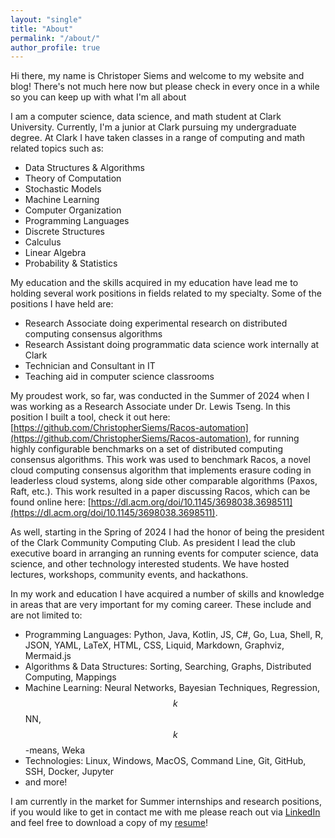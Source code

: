 ```yaml
---
layout: "single"
title: "About"
permalink: "/about/"
author_profile: true
---
```


Hi there, my name is Christoper Siems and welcome to my website and blog! There's not much here now but please check in every once in a while so you can keep up with what I'm all about

I am a computer science, data science, and math student at Clark University. Currently, I'm a junior at Clark pursuing my undergraduate degree. At Clark I have taken classes in a range of computing and math related topics such as:

- Data Structures & Algorithms
- Theory of Computation
- Stochastic Models
- Machine Learning
- Computer Organization
- Programming Languages
- Discrete Structures
- Calculus
- Linear Algebra
- Probability & Statistics

My education and the skills acquired in my education have lead me to holding several work positions in fields related to my specialty. Some of the positions I have held are:

- Research Associate doing experimental research on distributed computing consensus algorithms
- Research Assistant doing programmatic data science work internally at Clark
- Technician and Consultant in IT
- Teaching aid in computer science classrooms

My proudest work, so far, was conducted in the Summer of 2024 when I was working as a Research Associate under Dr. Lewis Tseng. In this position I built a tool, check it out here: [https://github.com/ChristopherSiems/Racos-automation](https://github.com/ChristopherSiems/Racos-automation), for running highly configurable benchmarks on a set of distributed computing consensus algorithms. This work was used to benchmark Racos, a novel cloud computing consensus algorithm that implements erasure coding in leaderless cloud systems, along side other comparable algorithms (Paxos, Raft, etc.). This work resulted in a paper discussing Racos, which can be found online here: [https://dl.acm.org/doi/10.1145/3698038.3698511](https://dl.acm.org/doi/10.1145/3698038.3698511).

As well, starting in the Spring of 2024 I had the honor of being the president of the Clark Community Computing Club. As president I lead the club executive board in arranging an running events for computer science, data science, and other technology interested students. We have hosted lectures, workshops, community events, and hackathons.

In my work and education I have acquired a number of skills and knowledge in areas that are very important for my coming career. These include and are not limited to:

- Programming Languages: Python, Java, Kotlin, JS, C#, Go, Lua, Shell, R, JSON, YAML, LaTeX, HTML, CSS, Liquid, Markdown, Graphviz, Mermaid.js
- Algorithms & Data Structures: Sorting, Searching, Graphs, Distributed Computing, Mappings
- Machine Learning: Neural Networks, Bayesian Techniques, Regression, $$k$$NN, $$k$$-means, Weka
- Technologies: Linux, Windows, MacOS, Command Line, Git, GitHub, SSH, Docker, Jupyter
- and more!

I am currently in the market for Summer internships and research positions, if you would like to get in contact me with me please reach out via [LinkedIn](https://www.linkedin.com/in/christopher-siems/) and feel free to download a copy of my [resume](assets/docs/resume_anon.pdf)!
